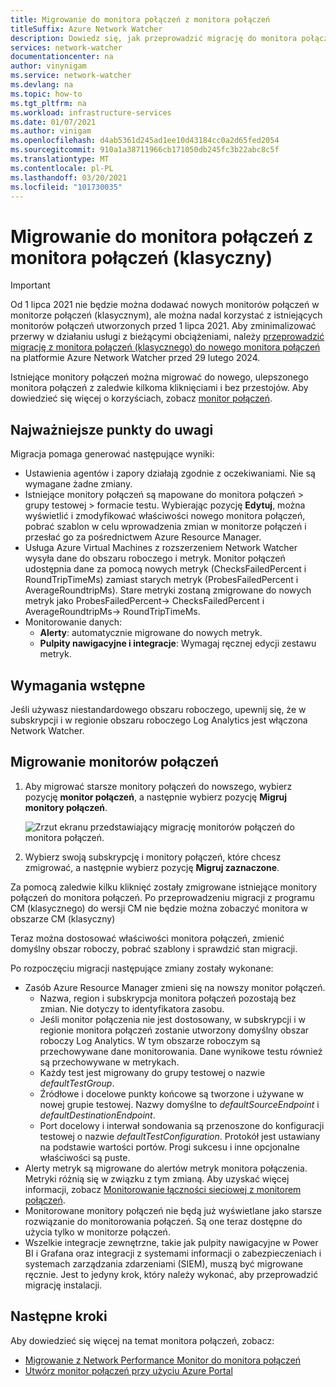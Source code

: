 ```yaml
---
title: Migrowanie do monitora połączeń z monitora połączeń
titleSuffix: Azure Network Watcher
description: Dowiedz się, jak przeprowadzić migrację do monitora połączeń z monitora połączeń.
services: network-watcher
documentationcenter: na
author: vinynigam
ms.service: network-watcher
ms.devlang: na
ms.topic: how-to
ms.tgt_pltfrm: na
ms.workload: infrastructure-services
ms.date: 01/07/2021
ms.author: vinigam
ms.openlocfilehash: d4ab5361d245ad1ee10d43184cc0a2d65fed2054
ms.sourcegitcommit: 910a1a38711966cb171050db245fc3b22abc8c5f
ms.translationtype: MT
ms.contentlocale: pl-PL
ms.lasthandoff: 03/20/2021
ms.locfileid: "101730035"
---
```

# <a name="migrate-to-connection-monitor-from-connection-monitor-classic"></a>Migrowanie do monitora połączeń z monitora połączeń (klasyczny)

> [!IMPORTANT]
> Od 1 lipca 2021 nie będzie można dodawać nowych monitorów połączeń w monitorze połączeń (klasycznym), ale można nadal korzystać z istniejących monitorów połączeń utworzonych przed 1 lipca 2021. Aby zminimalizować przerwy w działaniu usługi z bieżącymi obciążeniami, należy [przeprowadzić migrację z monitora połączeń (klasycznego) do nowego monitora połączeń](migrate-to-connection-monitor-from-connection-monitor-classic.md)  na platformie Azure Network Watcher przed 29 lutego 2024.

Istniejące monitory połączeń można migrować do nowego, ulepszonego monitora połączeń z zaledwie kilkoma kliknięciami i bez przestojów. Aby dowiedzieć się więcej o korzyściach, zobacz [monitor połączeń](./connection-monitor-overview.md).

## <a name="key-points-to-note"></a>Najważniejsze punkty do uwagi

Migracja pomaga generować następujące wyniki:

* Ustawienia agentów i zapory działają zgodnie z oczekiwaniami. Nie są wymagane żadne zmiany. 
* Istniejące monitory połączeń są mapowane do monitora połączeń > grupy testowej > formacie testu. Wybierając pozycję **Edytuj**, można wyświetlić i zmodyfikować właściwości nowego monitora połączeń, pobrać szablon w celu wprowadzenia zmian w monitorze połączeń i przesłać go za pośrednictwem Azure Resource Manager. 
* Usługa Azure Virtual Machines z rozszerzeniem Network Watcher wysyła dane do obszaru roboczego i metryk. Monitor połączeń udostępnia dane za pomocą nowych metryk (ChecksFailedPercent i RoundTripTimeMs) zamiast starych metryk (ProbesFailedPercent i AverageRoundtripMs). Stare metryki zostaną zmigrowane do nowych metryk jako ProbesFailedPercent-> ChecksFailedPercent i AverageRoundtripMs-> RoundTripTimeMs.
* Monitorowanie danych:
   * **Alerty**: automatycznie migrowane do nowych metryk.
   * **Pulpity nawigacyjne i integracje**: Wymagaj ręcznej edycji zestawu metryk. 
    
## <a name="prerequisites"></a>Wymagania wstępne

Jeśli używasz niestandardowego obszaru roboczego, upewnij się, że w subskrypcji i w regionie obszaru roboczego Log Analytics jest włączona Network Watcher. 

## <a name="migrate-the-connection-monitors"></a>Migrowanie monitorów połączeń

1. Aby migrować starsze monitory połączeń do nowszego, wybierz pozycję **monitor połączeń**, a następnie wybierz pozycję **Migruj monitory połączeń**.

    ![Zrzut ekranu przedstawiający migrację monitorów połączeń do monitora połączeń.](./media/connection-monitor-2-preview/migrate-cm-to-cm-preview.png)
    
1. Wybierz swoją subskrypcję i monitory połączeń, które chcesz zmigrować, a następnie wybierz pozycję **Migruj zaznaczone**. 

Za pomocą zaledwie kilku kliknięć zostały zmigrowane istniejące monitory połączeń do monitora połączeń. Po przeprowadzeniu migracji z programu CM (klasycznego) do wersji CM nie będzie można zobaczyć monitora w obszarze CM (klasyczny)

Teraz można dostosować właściwości monitora połączeń, zmienić domyślny obszar roboczy, pobrać szablony i sprawdzić stan migracji. 

Po rozpoczęciu migracji następujące zmiany zostały wykonane: 
* Zasób Azure Resource Manager zmieni się na nowszy monitor połączeń.
    * Nazwa, region i subskrypcja monitora połączeń pozostają bez zmian. Nie dotyczy to identyfikatora zasobu.
    * Jeśli monitor połączenia nie jest dostosowany, w subskrypcji i w regionie monitora połączeń zostanie utworzony domyślny obszar roboczy Log Analytics. W tym obszarze roboczym są przechowywane dane monitorowania. Dane wynikowe testu również są przechowywane w metrykach.
    * Każdy test jest migrowany do grupy testowej o nazwie *defaultTestGroup*.
    * Źródłowe i docelowe punkty końcowe są tworzone i używane w nowej grupie testowej. Nazwy domyślne to *defaultSourceEndpoint* i *defaultDestinationEndpoint*.
    * Port docelowy i interwał sondowania są przenoszone do konfiguracji testowej o nazwie *defaultTestConfiguration*. Protokół jest ustawiany na podstawie wartości portów. Progi sukcesu i inne opcjonalne właściwości są puste.
* Alerty metryk są migrowane do alertów metryk monitora połączenia. Metryki różnią się w związku z tym zmianą. Aby uzyskać więcej informacji, zobacz [Monitorowanie łączności sieciowej z monitorem połączeń](./connection-monitor-overview.md#metrics-in-azure-monitor).
* Monitorowane monitory połączeń nie będą już wyświetlane jako starsze rozwiązanie do monitorowania połączeń. Są one teraz dostępne do użycia tylko w monitorze połączeń.
* Wszelkie integracje zewnętrzne, takie jak pulpity nawigacyjne w Power BI i Grafana oraz integracji z systemami informacji o zabezpieczeniach i systemach zarządzania zdarzeniami (SIEM), muszą być migrowane ręcznie. Jest to jedyny krok, który należy wykonać, aby przeprowadzić migrację instalacji.

## <a name="next-steps"></a>Następne kroki

Aby dowiedzieć się więcej na temat monitora połączeń, zobacz:
* [Migrowanie z Network Performance Monitor do monitora połączeń](./migrate-to-connection-monitor-from-network-performance-monitor.md)
* [Utwórz monitor połączeń przy użyciu Azure Portal](./connection-monitor-create-using-portal.md)
